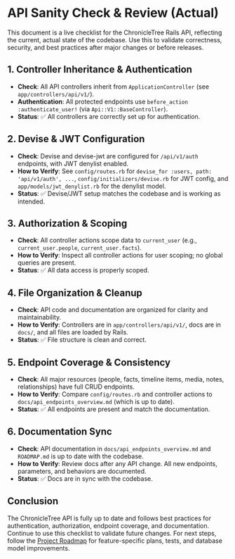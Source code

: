 
# API Sanity Check & Review (Actual)

This document is a live checklist for the ChronicleTree Rails API, reflecting the current, actual state of the codebase. Use this to validate correctness, security, and best practices after major changes or before releases.


## 1. Controller Inheritance & Authentication

- **Check**: All API controllers inherit from `ApplicationController` (see `app/controllers/api/v1/`).
- **Authentication**: All protected endpoints use `before_action :authenticate_user!` (via `Api::V1::BaseController`).
- **Status**: ✅ All controllers are correctly set up for authentication.


## 2. Devise & JWT Configuration

- **Check**: Devise and devise-jwt are configured for `/api/v1/auth` endpoints, with JWT denylist enabled.
- **How to Verify**: See `config/routes.rb` for `devise_for :users, path: 'api/v1/auth', ...`, `config/initializers/devise.rb` for JWT config, and `app/models/jwt_denylist.rb` for the denylist model.
- **Status**: ✅ Devise/JWT setup matches the codebase and is working as intended.


## 3. Authorization & Scoping

- **Check**: All controller actions scope data to `current_user` (e.g., `current_user.people`, `current_user.facts`).
- **How to Verify**: Inspect all controller actions for user scoping; no global queries are present.
- **Status**: ✅ All data access is properly scoped.


## 4. File Organization & Cleanup

- **Check**: API code and documentation are organized for clarity and maintainability.
- **How to Verify**: Controllers are in `app/controllers/api/v1/`, docs are in `docs/`, and all files are loaded by Rails.
- **Status**: ✅ File structure is clean and correct.


## 5. Endpoint Coverage & Consistency

- **Check**: All major resources (people, facts, timeline items, media, notes, relationships) have full CRUD endpoints.
- **How to Verify**: Compare `config/routes.rb` and controller actions to `docs/api_endpoints_overview.md` (which is up to date).
- **Status**: ✅ All endpoints are present and match the documentation.


## 6. Documentation Sync

- **Check**: API documentation in `docs/api_endpoints_overview.md` and `ROADMAP.md` is up to date with the codebase.
- **How to Verify**: Review docs after any API change. All new endpoints, parameters, and behaviors are documented.
- **Status**: ✅ Docs are in sync with the codebase.


## Conclusion

The ChronicleTree API is fully up to date and follows best practices for authentication, authorization, endpoint coverage, and documentation. Continue to use this checklist to validate future changes. For next steps, follow the [Project Roadmap](../../ROADMAP.md) for feature-specific plans, tests, and database model improvements.
